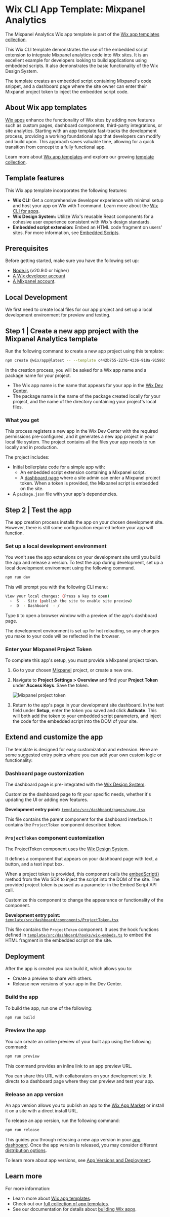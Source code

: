 # Wix CLI App Template: Mixpanel Analytics

The Mixpanel Analytics Wix app template is part of the [Wix app templates collection](https://dev.wix.com/apps-templates).

This Wix CLI template demonstrates the use of the embedded script extension to integrate Mixpanel analytics code into Wix sites. It is an excellent example for developers looking to build applications using embedded scripts. It also demonstrates the basic functionality of the Wix Design System.

The template creates an embedded script containing Mixpanel's code snippet, and a dashboard page where the site owner can enter their Mixpanel project token to inject the embedded script code.

## About Wix app templates

[Wix apps](https://dev.wix.com/docs/build-apps) enhance the functionality of Wix sites by adding new features such as custom pages, dashboard components, third-party integrations, or site analytics. Starting with an app template fast-tracks the development process, providing a working foundational app that developers can modify and build upon. This approach saves valuable time, allowing for a quick transition from concept to a fully functional app.

Learn more about [Wix app templates](https://dev.wix.com/docs/build-apps/get-started/templates/get-started-from-an-app-template) and explore our growing [template collection](https://dev.wix.com/apps-templates).

## Template features

This Wix app template incorporates the following features:

+ **Wix CLI:** Get a comprehensive developer experience with minimal setup and host your app on Wix with 1 command. Learn more about the [Wix CLI for apps](https://dev.wix.com/docs/build-apps/developer-tools/cli/get-started/about-the-wix-cli-for-apps).
+ **Wix Design System:** Utilize Wix's reusable React components for a cohesive user experience consistent with Wix's design standards.
+ **Embedded script extension:** Embed an HTML code fragment on users' sites. For more information, see [Embedded Scripts](https://dev.wix.com/docs/build-apps/developer-tools/cli/wix-cli-for-apps/extensions/embedded-scripts).

## Prerequisites

Before getting started, make sure you have the following set up:

+ [Node.js](https://nodejs.org/en/) (v20.9.0 or higher)
+ [A Wix developer account](https://users.wix.com/signin?loginDialogContext=signup&referralInfo=HEADER&postLogin=https:%2F%2Fdev.wix.com%2Fdc3%2Fmy-apps&postSignUp=https:%2F%2Fdev.wix.com%2Fdc3%2Fmy-apps&forceRender=true)
+ [A Mixpanel account](https://mixpanel.com/).

## Local Development

We first need to create local files for our app project and set up a local development environment for preview and testing.

## Step 1 | Create a new app project with the Mixpanel Analytics template

Run the following command to create a new app project using this template:

```bash
npm create @wix/app@latest -- --template c442b755-2276-4336-918a-915865a9fa2b
```

In the creation process, you will be asked for a Wix app name and a package name for your project.

+ The Wix app name is the name that appears for your app in the [Wix Dev Center](https://dev.wix.com/apps/my-apps).
+ The package name is  the name of the package created locally for your project, and the name of the directory containing your project's local files.

### What you get

This process registers a new app in the Wix Dev Center with the required permissions pre-configured, and it generates a new app project in your local file system. The project contains all the files your app needs to run locally and in production.

The project includes:

+ Initial boilerplate code for a simple app with:
  + An embedded script extension containing a Mixpanel script.
  + A [dashboard page](https://dev.wix.com/docs/build-apps/developer-tools/cli/wix-cli-for-apps/extensions/dashboard-pages) where a site admin can enter a Mixpanel project token. When a token is provided, the Mixpanel script is embedded on the site.
+ A `package.json` file with your app's dependencies.

## Step 2 | Test the app

The app creation process installs the app on your chosen development site. However, there is still some configuration required before your app will function.

### Set up a local development environment

You won't see the app extensions on your development site until you build the app and release a version. To test the app during development, set up a local development environment using the following command.

```bash
npm run dev
```

This will prompt you with the following CLI menu:

```bash
View your local changes: (Press a key to open)
  ›  S  - Site (publish the site to enable site preview)
  ›  D  - Dashboard  - /
```

Type `D` to open a browser window with a preview of the app's dashboard page.

The development environment is set up for hot reloading, so any changes you make to your code will be reflected in the browser.

### Enter your Mixpanel Project Token

To complete this app's setup, you must provide a Mixpanel project token.

1. Go to your chosen [Mixpanel](https://mixpanel.com/) project, or create a new one.
1. Navigate to **Project Settings > Overview** and find your **Project Token** under **Access Keys**. Save the token.

    ![Mixpanel project token](./images/project-token.png)

1. Return to the app's page in your development site dashboard. In the text field under **Setup**, enter the token you saved and click **Activate**. This will both add the token to your embedded script parameters, and inject the code for the embedded script into the DOM of your site.

## Extend and customize the app

The template is designed for easy customization and extension. Here are some suggested entry points where you can add your own custom logic or functionality:

### Dashboard page customization

The dashboard page is pre-integrated with the [Wix Design System](https://www.wixdesignsystem.com/).

Customize the dashboard page to fit your specific needs, whether it's updating the UI or adding new features.

**Development entry point:** [`template/src/dashboard/pages/page.tsx`](./template/scr/dashboard/pages/page.tsx)

This file contains the parent component for the dashboard interface. It contains the `ProjectToken` component described below.

### `ProjectToken` component customization

The ProjectToken component uses the [Wix Design System](https://www.wixdesignsystem.com/).

It defines a component that appears on your dashboard page with text, a button, and a text input box.

When a project token is provided, this component calls the [embedScript()](https://dev.wix.com/docs/sdk/backend-modules/app-market/embedded-scripts/embed-script) method from the Wix SDK to inject the script into the DOM of the site. The provided project token is passed as a parameter in the Embed Script API call.

Customize this component to change the appearance or functionality of the component.

**Development entry point:** [`template/src/dashboard/components/ProjectToken.tsx`](./template/src/dashboard/components/ProjectToken.tsx)

This file contains the `ProjectToken` component. It uses the hook functions defined in [`template/src/dashboard/hooks/wix-embeds.ts`](./template/src/dashboard/hooks/wix-embeds.ts) to embed the HTML fragment in the embedded script on the site.

## Deployment

After the app is created you can build it, which allows you to:

+ Create a preview to share with others.
+ Release new versions of your app in the Dev Center.

### Build the app

To build the app, run one of the following:

```bash
npm run build
```

### Preview the app

You can create an online preview of your built app using the following command:

```bash
npm run preview
```

This command provides an inline link to an app preview URL.

You can share this URL with collaborators on your development site. It directs to a dashboard page where they can preview and test your app.

### Release an app version

An app version allows you to publish an app to the [Wix App Market](https://www.wix.com/app-market) or install it on a site with a direct install URL.

To release an app version, run the following command:

```bash
npm run release
```

This guides you through releasing a new app version in your [app dashboard](https://dev.wix.com/apps/my-apps). Once the app version is released, you may consider different [distribution options](https://dev.wix.com/docs/build-apps/launch-your-app/app-distribution/about-app-distribution).

To learn more about app versions, see [App Versions and Deployment](../workflow/app_versions_and_deployment.md).

## Learn more

For more information:

+ Learn more about [Wix app templates](https://dev.wix.com/docs/build-apps/get-started/templates/get-started-from-an-app-template).
+ Check out our [full collection of app templates](https://dev.wix.com/apps-templates).
+ See our documentation for details about [building Wix apps](https://dev.wix.com/docs/build-apps).
